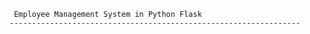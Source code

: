 
     Employee Management System in Python Flask
    ----------------------------------------------------------------- 

